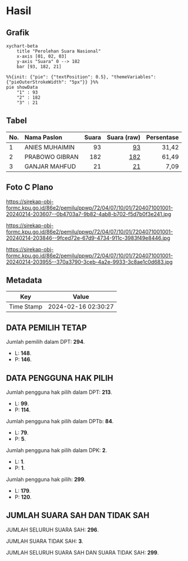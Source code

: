 # Hasil

## Grafik

```mermaid
xychart-beta
    title "Perolehan Suara Nasional"
    x-axis [01, 02, 03]
    y-axis "Suara" 0 --> 182
    bar [93, 182, 21]
```

```mermaid
%%{init: {"pie": {"textPosition": 0.5}, "themeVariables": {"pieOuterStrokeWidth": "5px"}} }%%
pie showData
    "1" : 93
    "2" : 182
    "3" : 21
```

## Tabel

| No. | Nama Paslon    | Suara | Suara (raw) | Persentase |
|:--- |:-------------- | -----:| -----------:| ----------:|
| 1   | ANIES MUHAIMIN | 93    | [93][p-1]   | 31,42      |
| 2   | PRABOWO GIBRAN | 182   | [182][p-2]  | 61,49      |
| 3   | GANJAR MAHFUD  | 21    | [21][p-3]   | 7,09       |


[p-1]: https://github.com/gigit-pemilu/pemilu-2024/blob/main/pilpres/hitung-suara/sub/72-sulawesi-tengah/sub/04-toli-toli/sub/07-baolan/sub/1001-tambun/sub/001-tps/sub/paslon-1.txt
[p-2]: https://github.com/gigit-pemilu/pemilu-2024/blob/main/pilpres/hitung-suara/sub/72-sulawesi-tengah/sub/04-toli-toli/sub/07-baolan/sub/1001-tambun/sub/001-tps/sub/paslon-2.txt
[p-3]: https://github.com/gigit-pemilu/pemilu-2024/blob/main/pilpres/hitung-suara/sub/72-sulawesi-tengah/sub/04-toli-toli/sub/07-baolan/sub/1001-tambun/sub/001-tps/sub/paslon-3.txt

## Foto C Plano

https://sirekap-obj-formc.kpu.go.id/86e2/pemilu/ppwp/72/04/07/10/01/7204071001001-20240214-203607--0b4703a7-9b82-4ab8-b702-f5d7b0f3e241.jpg

https://sirekap-obj-formc.kpu.go.id/86e2/pemilu/ppwp/72/04/07/10/01/7204071001001-20240214-203846--9fced72e-67d9-4734-911c-3983f49e8446.jpg

https://sirekap-obj-formc.kpu.go.id/86e2/pemilu/ppwp/72/04/07/10/01/7204071001001-20240214-203955--370a3790-3ceb-4a2e-9933-3c8ae1c0d683.jpg


## Metadata

| Key        | Value               |
| ---------- | ------------------- |
| Time Stamp | 2024-02-16 02:30:27 |


## DATA PEMILIH TETAP

Jumlah pemilih dalam DPT: **294**.
 * L: **148**.
 * P: **146**.

## DATA PENGGUNA HAK PILIH

Jumlah pengguna hak pilih dalam DPT: **213**.
 * L: **99**.
 * P: **114**.

Jumlah pengguna hak pilih dalam DPTb: **84**.
 * L: **79**.
 * P: **5**.

Jumlah pengguna hak pilih dalam DPK: **2**.
 * L: **1**.
 * P: **1**.

Jumlah pengguna hak pilih: **299**.
 * L: **179**.
 * P: **120**.

## JUMLAH SUARA SAH DAN TIDAK SAH

JUMLAH SELURUH SUARA SAH: **296**.

JUMLAH SUARA TIDAK SAH: **3**.

JUMLAH SELURUH SUARA SAH DAN SUARA TIDAK SAH: **299**.


